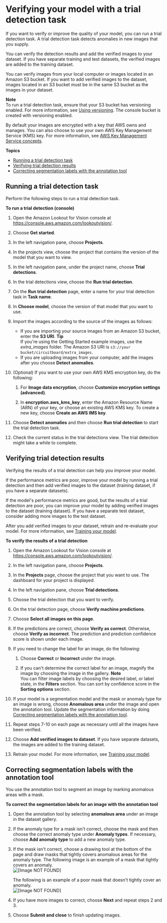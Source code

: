 # Verifying your model with a trial detection task<a name="trial-detection"></a>

If you want to verify or improve the quality of your model, you can run a trial detection task\. A trial detection task detects anomalies in new images that you supply\. 

You can verify the detection results and add the verified images to your dataset\. If you have separate training and test datasets, the verified images are added to the training dataset\.

You can verify images from your local computer or images located in an Amazon S3 bucket\. If you want to add verified images to the dataset, images located in an S3 bucket must be in the same S3 bucket as the images in your dataset\.

**Note**  
To run a trial detection task, ensure that your S3 bucket has versioning enabled\. For more information, see [Using versioning](https://docs.aws.amazon.com/AmazonS3/latest/dev/Versioning.html)\. The console bucket is created with versioning enabled\.

By default your images are encrypted with a key that AWS owns and manages\. You can also choose to use your own AWS Key Management Service \(KMS\) key\. For more information, see [AWS Key Management Service concepts](https://docs.aws.amazon.com/kms/latest/developerguide/concepts.html#master_keys)\.

**Topics**
+ [Running a trial detection task](#run-trial-detection)
+ [Verifying trial detection results](#verify-trial-detection-results)
+ [Correcting segmentation labels with the annotation tool](#verify-trial-detection-results-annotation-tool)

## Running a trial detection task<a name="run-trial-detection"></a>

Perform the following steps to run a trial detection task\.

**To run a trial detection \(console\)**

1. Open the Amazon Lookout for Vision console at [ https://console\.aws\.amazon\.com/lookoutvision/]( https://console.aws.amazon.com/lookoutvision/)\.

1. Choose **Get started**\. 

1. In the left navigation pane, choose **Projects**\.

1. In the projects view, choose the project that contains the version of the model that you want to view\.

1. In the left navigation pane, under the project name, choose **Trial detections**\. 

1. In the trial detections view, choose the **Run trial detection**\. 

1. On the **Run trial detection** page, enter a name for your trial detection task in **Task name**\.

1. In **Choose model**, choose the version of that model that you want to use\.

1. Import the images according to the source of the images as follows:
   + If you are importing your source images from an Amazon S3 bucket, enter the **S3 URI**\.
**Tip**  
If you're using the Getting Started example images, use the *extra\_images* folder\. The Amazon S3 URI is `s3://your bucket/circuitboard/extra_images`\.
   + If you are uploading images from your computer, add the images after you choose **Detect anomalies**\. 

1. \(Optional\) If you want to use your own AWS KMS encryption key, do the following:

   1. For **Image data encryption**, choose **Customize encryption settings \(advanced\)**\.

   1. In **encryption\.aws\_kms\_key**, enter the Amazon Resource Name \(ARN\) of your key, or choose an existing AWS KMS key\. To create a new key, choose **Create an AWS IMS key**\.

1. Choose **Detect anomalies** and then choose **Run trial detection** to start the trial detection task\.

1. Check the current status in the trial detections view\. The trial detection might take a while to complete\. 

## Verifying trial detection results<a name="verify-trial-detection-results"></a>

Verifying the results of a trial detection can help you improve your model\.

If the performance metrics are poor, improve your model by running a trial detection and then add verified images to the dataset \(training dataset, if you have a separate datasets\)\.

If the model's performance metrics are good, but the results of a trial detection are poor, you can improve your model by adding verified images to the dataset \(training dataset\)\. If you have a separate test dataset, consider adding more images to the test dataset\. 

After you add verified images to your dataset, retrain and re\-evaluate your model\. For more information, see [Training your model](model-train.md)\. 

**To verify the results of a trial detection**

1. Open the Amazon Lookout for Vision console at [ https://console\.aws\.amazon\.com/lookoutvision/]( https://console.aws.amazon.com/lookoutvision/)\.

1. In the left navigation pane, choose **Projects**\.

1. In the **Projects** page, choose the project that you want to use\. The dashboard for your project is displayed\.

1. In the left navigation pane, choose **Trial detections**\.

1. Choose the trial detection that you want to verify\. 

1. On the trial detection page, choose **Verify machine predictions**\.

1. Choose **Select all images on this page**\.

1. If the predictions are correct, choose **Verify as correct**\. Otherwise, choose **Verify as incorrect**\. The prediction and prediction confidence score is shown under each image\.

1. If you need to change the label for an image, do the following:

   1. Choose **Correct** or **Incorrect** under the image\.

   1. If you can't determine the correct label for an image, magnify the image by choosing the image in the gallery\.
**Note**  
You can filter image labels by choosing the desired label, or label state, in the **Filters** section\. You can sort by confidence score in the **Sorting options** section\.

1. If your model is a segmentation model and the mask or anomaly type for an image is wrong, choose **Anomalous area** under the image and open the annotation tool\. Update the segmentation information by doing [Correcting segmentation labels with the annotation tool](#verify-trial-detection-results-annotation-tool)\.

1. Repeat steps 7\-10 on each page as necessary until all the images have been verified\.

1. Choose **Add verified images to dataset**\. If you have separate datasets, the images are added to the training dataset\.

1. Retrain your model\. For more information, see [Training your model](model-train.md)\.

## Correcting segmentation labels with the annotation tool<a name="verify-trial-detection-results-annotation-tool"></a>

You use the annotation tool to segment an image by marking anomalous areas with a mask\.

**To correct the segmentation labels for an image with the annotation tool**

1. Open the annotation tool by selecting **anomalous area** under an image in the dataset gallery\.

1. If the anomaly type for a mask isn't correct, choose the mask and then choose the correct anomaly type under **Anomaly types**\. If necessary, choose **Add anomaly type** to add a new anomaly type\.

1. If the mask isn't correct, choose a drawing tool at the bottom of the page and draw masks that tightly covers anomalous areas for the anomaly type\. The following image is an example of a mask that tightly covers an anomaly\.  
![\[Image NOT FOUND\]](http://docs.aws.amazon.com/lookout-for-vision/latest/developer-guide/images/good-mask.png)

   The following is an example of a poor mask that doesn't tightly cover an anomaly\.  
![\[Image NOT FOUND\]](http://docs.aws.amazon.com/lookout-for-vision/latest/developer-guide/images/poor-mask.png)

1. If you have more images to correct, choose **Next** and repeat steps 2 and 3\.

1. Choose **Submit and close** to finish updating images\.